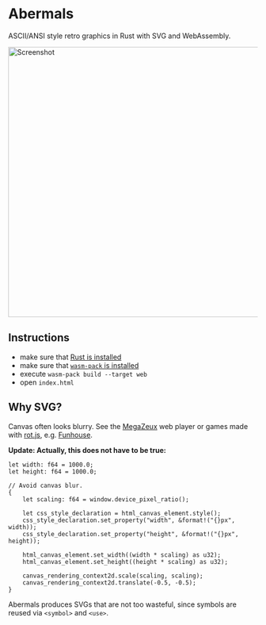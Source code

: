 # Abermals

ASCII/ANSI style retro graphics in Rust with SVG and WebAssembly.

<img width="545" alt="Screenshot" src="https://user-images.githubusercontent.com/391975/112140652-91c70900-8bd4-11eb-83bf-f1bec2399b9d.png">


## Instructions

* make sure that [Rust is installed](https://www.rust-lang.org/tools/install)
* make sure that [`wasm-pack` is installed](https://rustwasm.github.io/wasm-pack/installer/)
* execute `wasm-pack build --target web`
* open `index.html`


## Why SVG?

Canvas often looks blurry. See the [MegaZeux](https://www.digitalmzx.com) web player
or games made with [rot.js](https://github.com/ondras/rot.js/), e.g. [Funhouse](http://kevinw.github.io/funhouse/).

**Update: Actually, this does not have to be true:**

```
let width: f64 = 1000.0;
let height: f64 = 1000.0;

// Avoid canvas blur.
{
    let scaling: f64 = window.device_pixel_ratio();

    let css_style_declaration = html_canvas_element.style();
    css_style_declaration.set_property("width", &format!("{}px", width));
    css_style_declaration.set_property("height", &format!("{}px", height));

    html_canvas_element.set_width((width * scaling) as u32);
    html_canvas_element.set_height((height * scaling) as u32);

    canvas_rendering_context2d.scale(scaling, scaling);
    canvas_rendering_context2d.translate(-0.5, -0.5);
}
```

Abermals produces SVGs that are not too wasteful, since symbols are reused via `<symbol>` and `<use>`.
